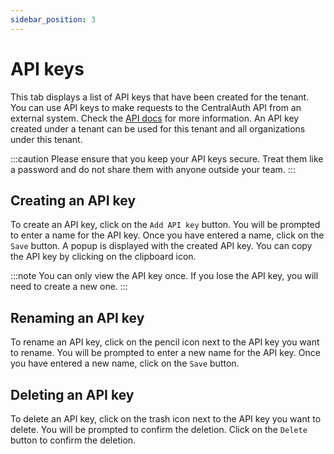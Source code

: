 ```yaml
---
sidebar_position: 3
---
```


# API keys

This tab displays a list of API keys that have been created for the tenant. You can use API keys to make requests to the CentralAuth API from an external system. Check the [API docs](https://centralauth.com/api_doc) for more information. An API key created under a tenant can be used for this tenant and all organizations under this tenant.

:::caution
Please ensure that you keep your API keys secure. Treat them like a password and do not share them with anyone outside your team.
:::

## Creating an API key

To create an API key, click on the `Add API key` button. You will be prompted to enter a name for the API key. Once you have entered a name, click on the `Save` button. A popup is displayed with the created API key. You can copy the API key by clicking on the clipboard icon.

:::note
You can only view the API key once. If you lose the API key, you will need to create a new one.
:::

## Renaming an API key

To rename an API key, click on the pencil icon next to the API key you want to rename. You will be prompted to enter a new name for the API key. Once you have entered a new name, click on the `Save` button.

## Deleting an API key

To delete an API key, click on the trash icon next to the API key you want to delete. You will be prompted to confirm the deletion. Click on the `Delete` button to confirm the deletion.